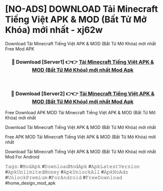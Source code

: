 # [NO-ADS] DOWNLOAD Tải Minecraft Tiếng Việt APK & MOD (Bất Tử Mở Khóa) mới nhất - xj62w
Download Tải Minecraft Tiếng Việt APK & MOD (Bất Tử Mở Khóa) mới nhất Free Mod APK

<div align="center">
<h3>🔴 Download [Server1] 👉👉 <a href="https://apk-comot.site?title=Tải_Minecraft_Tiếng_Việt_APK_&_MOD_(Bất_Tử_Mở_Khóa)_mới_nhất">Tải Minecraft Tiếng Việt APK & MOD (Bất Tử Mở Khóa) mới nhất Mod Apk</a></h3><br>

<h3>🔴 Download [Server2] 👉👉 <a href="https://apk-comot.site?title=Tải_Minecraft_Tiếng_Việt_APK_&_MOD_(Bất_Tử_Mở_Khóa)_mới_nhất">Tải Minecraft Tiếng Việt APK & MOD (Bất Tử Mở Khóa) mới nhất Mod Apk</a></h3>
</div>


Free Download APK MOD Tải Minecraft Tiếng Việt APK & MOD (Bất Tử Mở Khóa) mới nhất

Download Tải Minecraft Tiếng Việt APK & MOD (Bất Tử Mở Khóa) mới nhất 

Free APK MOD Tải Minecraft Tiếng Việt APK & MOD (Bất Tử Mở Khóa) mới nhất 

Download Tải Minecraft Tiếng Việt APK & MOD (Bất Tử Mở Khóa) mới nhất Mod For Android

𝚃𝚊𝚐𝚜: #𝙼𝚘𝚍𝙰𝚙𝚔 #𝙳𝚘𝚠𝚗𝚕𝚘𝚊𝚍𝙼𝚘𝚍𝙰𝚙𝚔 #𝙰𝚙𝚔𝙻𝚊𝚝𝚎𝚜𝚝𝚅𝚎𝚛𝚜𝚒𝚘𝚗 #𝙰𝚙𝚔𝚄𝚗𝚕𝚒𝚖𝚒𝚝𝚎𝚍𝙼𝚘𝚗𝚎𝚢 #𝙰𝚙𝚔𝚄𝚗𝚕𝚘𝚌𝚔𝙰𝚕𝚕 #𝙰𝚙𝚔𝙽𝚘𝙰𝚍𝚜 #𝚄𝚗𝚕𝚘𝚌𝚔𝙿𝚛𝚎𝚖𝚒𝚞𝚖 #𝙵𝚘𝚛𝙰𝚗𝚍𝚛𝚘𝚒𝚍 #𝙵𝚛𝚎𝚎𝙳𝚘𝚠𝚗𝚕𝚘𝚊𝚍 #home_design_mod_apk